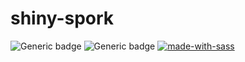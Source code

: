 # shiny-spork

![Generic badge](https://img.shields.io/badge/gulp-v2.3.0-red.svg)
![Generic badge](https://img.shields.io/badge/node-v17.0.1-brightgreen.svg)
[![made-with-sass](https://img.shields.io/badge/Made%20with-Sass-ff6984)](https://sass-lang.com/)

